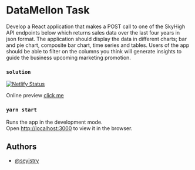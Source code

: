 # DataMellon Task

Develop a React application that makes a POST call to one of the SkyHigh API endpoints below which returns sales data over the last four years in json format. The application should display the data in different charts; bar and pie chart, composite bar chart, time series and tables. Users of the app should be able to filter on the columns you think will generate insights to guide the business upcoming marketing promotion. 

### `solution`

[![Netlify Status](https://api.netlify.com/api/v1/badges/9c748079-bb7a-4935-8b99-ca31894a14d9/deploy-status)](https://app.netlify.com/sites/serene-fermat-5537ec/deploys)

Online preview [click me](https://serene-fermat-5537ec.netlify.app/)

### `yarn start`

Runs the app in the development mode.\
Open [http://localhost:3000](http://localhost:3000) to view it in the browser.


## Authors

- [@seyistry](https://www.github.com/seyistry)

